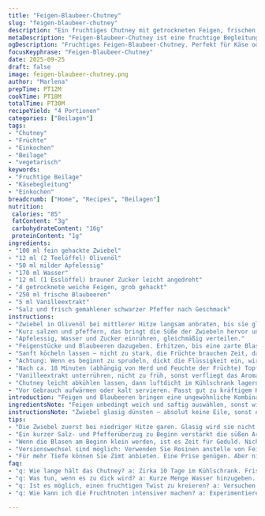 ```yaml
---
title: "Feigen-Blaubeer-Chutney"
slug: "feigen-blaubeer-chutney"
description: "Ein fruchtiges Chutney mit getrockneten Feigen, frischen Blaubeeren und einem Hauch von Vanille. Die Mischung aus süß und sauer, mit leicht karamellisierter Zwiebel, ergibt eine komplexe Textur. Statt Balsamico verwendet, ein milderer Apfelessig, um nicht zu dominant zu werden. Zwiebel langsam glasig gedünstet, bis sie fast zerfällt, Zuckeranteil minimal angepasst für gezuckerte Konsistenz mit weniger Kleben. Wärmeanzeichen durch Bläschenvarianz, bis die Flüssigkeit auf Sirup reduziert ist. Tipp für Lagerung und Alternativen bei Zutaten, etwa Rosinen für Feigen. Eignet sich hervorragend als Beilage zu Käse oder herzhaftem Brot."
metaDescription: "Feigen-Blaubeer-Chutney ist eine fruchtige Begleitung zu Käse und Brot. Die Balance aus süß und sauer überrascht und begeistert."
ogDescription: "Fruchtiges Feigen-Blaubeer-Chutney. Perfekt für Käse oder Brot. Knusprige Aromen und anpassbare Zutaten machen es einzigartig."
focusKeyphrase: "Feigen-Blaubeer-Chutney"
date: 2025-09-25
draft: false
image: feigen-blaubeer-chutney.png
author: "Marlena"
prepTime: PT12M
cookTime: PT18M
totalTime: PT30M
recipeYield: "4 Portionen"
categories: ["Beilagen"]
tags:
- "Chutney"
- "Früchte"
- "Einkochen"
- "Beilage"
- "vegetarisch"
keywords:
- "Fruchtige Beilage"
- "Käsebegleitung"
- "Einkochen"
breadcrumb: ["Home", "Recipes", "Beilagen"]
nutrition: 
 calories: "85"
 fatContent: "3g"
 carbohydrateContent: "16g"
 proteinContent: "1g"
ingredients:
- "100 ml fein gehackte Zwiebel"
- "12 ml (2 Teelöffel) Olivenöl"
- "50 ml milder Apfelessig"
- "170 ml Wasser"
- "12 ml (1 Esslöffel) brauner Zucker leicht angedreht"
- "4 getrocknete weiche Feigen, grob gehackt"
- "250 ml frische Blaubeeren"
- "5 ml Vanilleextrakt"
- "Salz und frisch gemahlener schwarzer Pfeffer nach Geschmack"
instructions:
- "Zwiebel in Olivenöl bei mittlerer Hitze langsam anbraten, bis sie glasig und weich ist, aufpassen, dass sie nicht bräunt oder verbrennt – gibt sonst bittere Noten."
- "Kurz salzen und pfeffern, das bringt die Süße der Zwiebeln hervor und balanciert später den Essig aus."
- "Apfelessig, Wasser und Zucker einrühren, gleichmäßig verteilen."
- "Feigenstücke und Blaubeeren dazugeben. Erhitzen, bis eine zarte Blasenbildung sichtbar wird, regelmäßig umrühren, damit nichts ansetzt."
- "Sanft köcheln lassen – nicht zu stark, die Früchte brauchen Zeit, damit ihr Aroma freigesetzt wird ohne zerfällt zu sein."
- "Achtung: Wenn es beginnt zu sprudeln, dickt die Flüssigkeit ein, wird leicht sirupartig. Test durch Löffelrücken prüfen – verbleibt ein dünnflüssiger Überzug, mehr Geduld."
- "Nach ca. 18 Minuten (abhängig von Herd und Feuchte der Früchte) Topf vom Herd nehmen."
- "Vanilleextrakt unterrühren, nicht zu früh, sonst verfliegt das Aroma durch Hitze."
- "Chutney leicht abkühlen lassen, dann luftdicht im Kühlschrank lagern. Mindestens 6 Stunden durchziehen lassen, besser über Nacht."
- "Vor Gebrauch aufwärmen oder kalt servieren. Passt gut zu kräftigem Käse, geröstetem Brot oder zur Entenbrust."
introduction: "Feigen und Blaubeeren bringen eine ungewöhnliche Kombination für ein Chutney, die bei mir erst nach einigen Ausprobieren ihre Balance gefunden hat. Ursprünglich mit Balsamico gearbeitet, merkte ich, wie dieser beim Einkochen oft zu dominant wurde und die feinen Fruchtnuancen überdeckte. Apfelessig milder, hält zugleich die Säure und schenkt eine frische Note. Die Zwiebel ist nicht nur Aromageber, sie sorgt mit ihrer Süße für eine harmonische Basis. Wichtig die Konsistenz genau zu beobachten – zu schnell eingedickt, wird es klebrig, zu dünn, fehlt der Biss. Die Vanille gibt dem Ganzen den letzten Schliff und hebt die Erdbeeraromen der Blaubeere hervor, ohne aufdringlich zu sein. So habe ich das Chutney einerseits alltagstauglich gehalten, andererseits für besondere Genussmomente verfeinert."
ingredientsNote: "Feigen unbedingt weich und saftig auswählen, sonst wird das Chutney zäh. Anstelle getrockneter Feigen funktionieren auch weich eingelegte Aprikosen oder Rosinen, dann aber Zucker etwas reduzieren, da diese mehr Süße bringen. Blaubeeren saisonal frisch bevorzugen, gefrorene gehen notfalls, brauchen aber längeres Einkochen. Bei Essig habe ich bei meinen Tests Apfelessig bevorzugt, als Alternative gut heller Weinessig, aber der Balsamico wirkt oft zu schwer. Zwiebel fein hacken für optimale Freisetzung der Aromen ohne stückige Textur. Olivenöl gibt eine leichte Fruchtnote, neutrale Pflanzenöle funktionieren auch, aber Geschmack ändert sich. Für süßen Ausgleich lieber weniger Zucker, der Braunzucker ist besser als weißer, gibt dezente Karamellnote."
instructionsNote: "Zwiebel glasig dünsten – absolut keine Eile, sonst entsteht zu starke Bräunung. Geschmack und Textur leiden. Das Salz zu Beginn bringt den natürlichen Zucker hervor, ist entscheidend. Beim Aufkochen auf Bläschen achten – wenn kleine Blasen nicht mehr zerplatzen, sondern sanft sprudeln, ist der richtige Punkt zum Runterschalten erreicht. Rühren mit Holzlöffel, um Anbrennen zu verhindern; auch am Topfboden kontrollieren, oft setzt sich dort das Fruchtfleisch ab. Kochzeit abhängig von Herd – lieber 2 Minuten mehr und Kontrollprobe mit Löffelrücken statt strikte Zeitempfehlung. Vanille erst am Ende einrühren, sonst verdunstet Aroma und wird bitter. Nach dem Kochen sofort in saubere Gläser füllen, abkühlen lassen, dann in den Kühlschrank, damit die frischen Aromen erhalten bleiben. Haltbarkeit etwa 10 Tage, dann frisch neu ansetzen empfohlen."
tips:
- "Die Zwiebel zuerst bei niedriger Hitze garen. Glasig wird sie nicht ganz schnell. Soll sie nicht bräunen. Geben Sie ihr Zeit."
- "Ein kurzer Salz- und Pfefferüberzug zu Beginn verstärkt die süßen Aromen. Es ist wichtig, die Balance im Geschmack zu finden."
- "Wenn die Blasen am Beginn klein werden, ist es Zeit für Geduld. Nicht zu stark köcheln, sonst zerfallen die Früchte."
- "Versionswechsel sind möglich: Verwenden Sie Rosinen anstelle von Feigen. Zuckeranteil eventuell anpassen, da Rosinen süßer sind."
- "Für mehr Tiefe können Sie Zimt anbieten. Eine Prise genügen. Aber nicht vorab kochen. Aroma wird verloren, wenn zu früh zugefügt."
faq:
- "q: Wie lange hält das Chutney? a: Zirka 10 Tage im Kühlschrank. Frisch ist besser. In saubere Gläser füllen. Das Aroma bleibt erhalten."
- "q: Was tun, wenn es zu dick wird? a: Kurze Menge Wasser hinzugeben. Kompakt, aber noch geschmeidig. Überkochen vermeiden."
- "q: Ist es möglich, einen fruchtigen Twist zu kreieren? a: Versuchen Sie, etwas Kurkuma hinzuzufügen. Für Farbe und einen leicht würzigen Effekt."
- "q: Wie kann ich die Fruchtnoten intensiver machen? a: Experimentieren Sie mit verschiedenen Essigen. Heller Weinessig gibt eine zusätzliche Frische."

---
```

